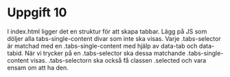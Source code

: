# Uppgift 10

I index.html ligger det en struktur för att skapa tabbar. Lägg på JS som döljer alla tabs-single-content divar som inte ska visas. Varje .tabs-selector är matchad med en .tabs-single-content med hjälp av data-tab och data-tabid. När vi trycker på en .tabs-selector ska dessa matchande .tabs-single-content visas. .tabs-selectorn ska också få classen .selected och vara ensam om att ha den.

